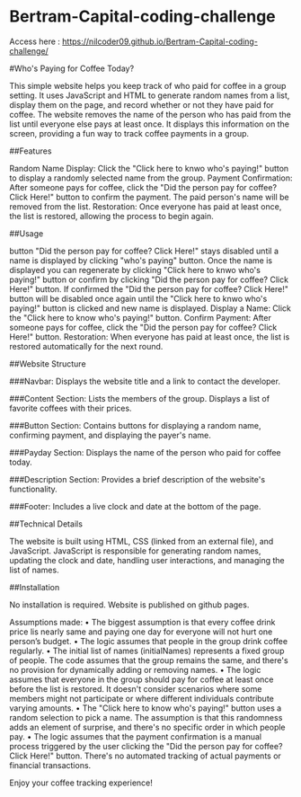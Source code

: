# Bertram-Capital-coding-challenge

Access here : https://nilcoder09.github.io/Bertram-Capital-coding-challenge/

#Who's Paying for Coffee Today?

This simple website helps you keep track of who paid for coffee in a group setting. It uses JavaScript and HTML to generate random names from a list, display them on the page, and record whether or not they have paid for coffee. The website removes the name of the person who has paid from the list until everyone else pays at least once. It displays this information on the screen, providing a fun way to track coffee payments in a group.

##Features

Random Name Display: Click the "Click here to knwo who's paying!" button to display a randomly selected name from the group.
Payment Confirmation: After someone pays for coffee, click the "Did the person pay for coffee? Click Here!" button to confirm the payment. The paid person's name will be removed from the list.
Restoration: Once everyone has paid at least once, the list is restored, allowing the process to begin again.

##Usage

button "Did the person pay for coffee? Click Here!" stays disabled until a name is displayed by clicking "who's paying" button. Once the name is displayed you can regenerate by clicking "Click here to knwo who's paying!" button or confirm by clicking "Did the person pay for coffee? Click Here!" button. If confirmed the "Did the person pay for coffee? Click Here!" button will be disabled once again until the "Click here to knwo who's paying!" button is clicked and new name is displayed.
Display a Name:
Click the "Click here to know who's paying!" button.
Confirm Payment:
After someone pays for coffee, click the "Did the person pay for coffee? Click Here!" button.
Restoration:
When everyone has paid at least once, the list is restored automatically for the next round.

##Website Structure

###Navbar: Displays the website title and a link to contact the developer.

###Content Section: Lists the members of the group. Displays a list of favorite coffees with their prices.

###Button Section: Contains buttons for displaying a random name, confirming payment, and displaying the payer's name.

###Payday Section: Displays the name of the person who paid for coffee today.

###Description Section: Provides a brief description of the website's functionality.

###Footer: Includes a live clock and date at the bottom of the page.

##Technical Details

The website is built using HTML, CSS (linked from an external file), and JavaScript. JavaScript is responsible for generating random names, updating the clock and date, handling user interactions, and managing the list of names.

##Installation

No installation is required. Website is published on github  pages.


Assumptions made:
•	The biggest assumption is that every coffee drink price lis nearly same and paying one day for everyone will not hurt one person’s budget.
•	The logic assumes that people in the group drink coffee regularly.
•	The initial list of names (initialNames) represents a fixed group of people. The code assumes that the group remains the same, and there's no provision for dynamically adding or removing names.
•	The logic assumes that everyone in the group should pay for coffee at least once before the list is restored. It doesn't consider scenarios where some members might not participate or where different individuals contribute varying amounts.
•	The "Click here to know who's paying!" button uses a random selection to pick a name. The assumption is that this randomness adds an element of surprise, and there's no specific order in which people pay.
•	The logic assumes that the payment confirmation is a manual process triggered by the user clicking the "Did the person pay for coffee? Click Here!" button. There's no automated tracking of actual payments or financial transactions.


Enjoy your coffee tracking experience! 
